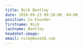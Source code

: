 ```yaml
---
title: Nick Bentley
date: 2016-09-23 09:28:00 -04:00
position: Co-Founder
firstname: Nick
lastname: Bentley
headshot-image: 
email: nick@move38.com
---
```


